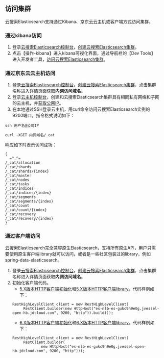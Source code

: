 ## 访问集群
云搜索Elasticsearch支持通过Kibana、京东云云主机或客户端方式访问集群。

### 通过kibana访问
1. 登录[云搜索Elasticsearch控制台](https://es-console.jdcloud.com/clusters)，[创建云搜索Elasticsearch集群](../Getting-Started/Create-ES.md)。</br>
2. 点击【操作-kibana】进入kibana可视化界面，通过导航栏的【Dev Tools】进入开发者工具，[访问云搜索Elasticsearch集群](../Getting-Started/dataview.md)。</br>

### 通过京东云云主机访问
1. 登录[云搜索Elasticsearch控制台](https://es-console.jdcloud.com/clusters)，[创建云搜索Elasticsearch集群](../Getting-Started/Create-ES.md)，点击集群名称进入详情页面获取**内网访问域名**。</br>
2. 登录[云主机控制台](https://cns-console.jdcloud.com/host/compute/list)，创建和云搜索Elasticsearch集群具有相同私有网络和子网的云主机，并[获取公网IP](https://docs.jdcloud.com/cn/virtual-machines/associate-elastic-ip)。</br>
3. 在本地通过SSH登录云主机，用curl命令访问云搜索Elasticsearch实例的9200端口。指令格式说明如下：</br>
```
ssh 用户名@公网IP

curl -XGET 内网域名/_cat

```
响应如下时表示访问成功：
```
{
  =^.^=
/_cat/allocation
/_cat/shards
/_cat/shards/{index}
/_cat/master
/_cat/nodes
/_cat/tasks
/_cat/indices
/_cat/indices/{index}
/_cat/segments
/_cat/segments/{index}
/_cat/count
/_cat/count/{index}
/_cat/recovery
/_cat/recovery/{index}
}

```


### 通过客户端访问
云搜索Elasticsearch完全兼容原生Elasticsearch，支持所有原生API，用户只需要使用原生客户端library就可以访问，或者是一些社区包装过的library，例如spring-data-elasticsearch。</br>
1. 登录[云搜索Elasticsearch控制台](https://es-console.jdcloud.com/clusters)，[创建云搜索Elasticsearch集群](../Getting-Started/Create-ES.md)，点击集群名称进入详情页面获取**内网访问域名**。</br>
2. 初始化客户端代码。</br>
   - [5.X版本HTTP客户端初始化](https://www.elastic.co/guide/en/elasticsearch/client/java-rest/5.6/java-rest-high-getting-started-initialization.html)和[5.X版本HTTP客户端library](https://www.elastic.co/guide/en/elasticsearch/client/java-rest/5.6/java-rest-high-getting-started-initialization.html)。代码样例如下：
   ```
   RestHighLevelClient client = new RestHighLevelClient(
        RestClient.builder(new HttpHost("es-nlb-es-gukc9h9e0g.jvessel-open-hb.jdcloud.com", 9200, "http")).build());  
   ```
   - [6.X版本HTTP客户端初始化]( https://www.elastic.co/guide/en/elasticsearch/client/java-rest/6.5/java-rest-high-getting-started-initialization.html)和[6.X版本HTTP客户端library](https://www.elastic.co/guide/en/elasticsearch/client/java-rest/6.5/java-rest-high-getting-started-maven.html)。代码样例如下：
   ```
   RestHighLevelClient client = new RestHighLevelClient(
        RestClient.builder(
                new HttpHost("es-nlb-es-gukc9h9e0g.jvessel-open-hb.jdcloud.com", 9200, "http")));
   ```
   
